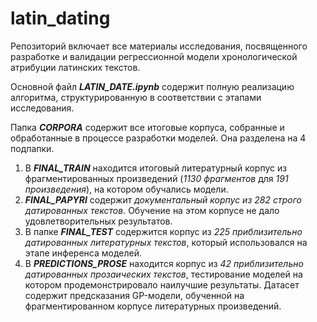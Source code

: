 # latin_dating
Репозиторий включает все материалы исследования, посвященного разработке и валидации регрессионной модели хронологической атрибуции латинских текстов.

Основной файл ***LATIN_DATE.ipynb*** содержит полную реализацию алгоритма, структурированную в соответствии с этапами исследования.

Папка ***CORPORA*** содержит все итоговые корпуса, собранные и обработанные в процессе разработки моделей. Она разделена на 4 подпапки.
1. В ***FINAL_TRAIN*** находится итоговый литературный корпус из фрагментированных произведений (*1130 фрагментов* для *191 произведения*), на котором обучались модели.
2. ***FINAL_PAPYRI*** содержит *документальный корпус из 282 строго датированных текстов*. Обучение на этом корпусе не дало удовлетворительных результатов.
3. В папке ***FINAL_TEST*** содержится корпус из *225 приблизительно датированных литературных текстов*, который использовался на этапе инференса моделей.
4. В ***PREDICTIONS_PROSE*** находится корпус из *42 приблизительно датированных прозаических текстов*, тестирование моделей на котором продемонстрировало наилучшие результаты. Датасет содержит предсказания GP-модели, обученной на фрагментированном корпусе литературных произведений.


